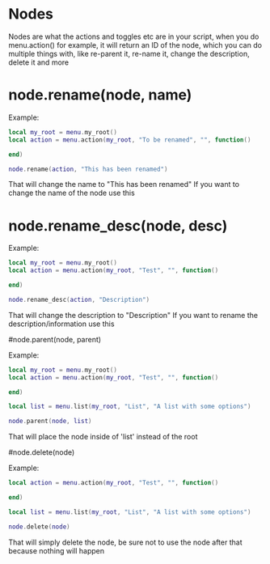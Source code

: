 # Nodes
Nodes are what the actions and toggles etc are in your script, when you do menu.action() for example, it will return an ID of the node, which you can do multiple things with, like re-parent it, re-name it, change the description, delete it and more

# node.rename(node, name)
Example:
```lua
local my_root = menu.my_root()
local action = menu.action(my_root, "To be renamed", "", function()

end)

node.rename(action, "This has been renamed")
```
That will change the name to "This has been renamed"
If you want to change the name of the node use this

# node.rename_desc(node, desc)

Example:
```lua
local my_root = menu.my_root()
local action = menu.action(my_root, "Test", "", function()

end)

node.rename_desc(action, "Description")
```
That will change the description to "Description"
If you want to rename the description/information use this

#node.parent(node, parent)

Example:
```lua
local my_root = menu.my_root()
local action = menu.action(my_root, "Test", "", function()

end)

local list = menu.list(my_root, "List", "A list with some options")

node.parent(node, list)
```
That will place the node inside of 'list' instead of the root

#node.delete(node)

Example:
```lua
local action = menu.action(my_root, "Test", "", function()

end)

local list = menu.list(my_root, "List", "A list with some options")

node.delete(node)
```

That will simply delete the node, be sure not to use the node after that because nothing will happen
